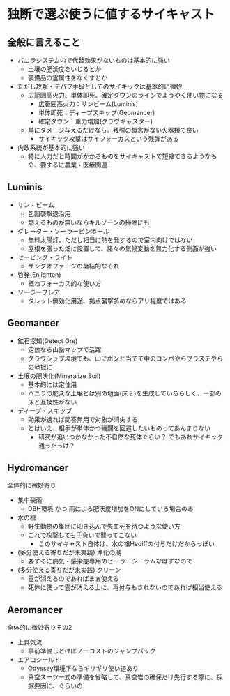 # 独断で選ぶ使うに値するサイキャスト

## 全般に言えること

* バニラシステム内で代替効果がないものは基本的に強い
  * 土壌の肥沃度をいじるとか
  * 装備品の霊属性をなくすとか
* ただし攻撃・デバフ手段としてのサイキックは基本的に微妙
  * 広範囲高火力、単体即死、確定ダウンのラインでようやく使い物になる
    * 広範囲高火力：サンビーム(Luminis)
    * 単体即死：ディープスキップ(Geomancer)
    * 確定ダウン：重力増加(グラヴキャスター)
  * 単にダメージ与えるだけなら、残弾の概念がない火器類で良い
    * サイキック攻撃はサイフォーカスという残弾がある
* 内政系統が基本的に強い
  * 特に人力だと時間がかかるものをサイキャストで短縮できるようなもの、要するに農業・医療関連

## Luminis

* サン・ビーム
  * 包囲襲撃退治用
  * 燃えるものが無いならキルゾーンの掃除にも
* グレーター・ソーラーピンホール
  * 無料太陽灯、ただし相当に熱を発するので室内向けではない
  * 屋根を張った畑に設置して、諸々の気候変動を無力化する側面が強い
* セービング・ライト
  * サングオファージの凝結的なそれ
* 啓発(Enlighten)
  * 概ねフォーカス的な使い方
* ソーラーフレア
  * タレット無効化用途、拠点襲撃多めならアリ程度ではある

## Geomancer

* 鉱石探知(Detect Ore)
  * 定住なら山岳マップで活躍
  * グラヴシップ環境でも、山にポンと当てて中のコンポやらプラスチやらの発掘に
* 土壌の肥沃化(Mineralize Soil)
  * 基本的には定住用
  * バニラの肥沃な土壌とは別の地面(床？)を生成しているらしく、一部の床と互換性がない
* ディープ・スキップ
  * 効果が通れば問答無用で対象が消失する
  * とはいえ、相手が単体かつ戦闘を回避したいものってあんまりない
    * 研究が追いつかなかった不自然な死体ぐらい？ でもあれサイキック通ったっけ？

## Hydromancer

全体的に微妙寄り

* 集中豪雨
  * DBH環境 かつ 雨による肥沃度増加をONにしている場合のみ
* 水の槍
  * 野生動物の集団に叩き込んで失血死を待つような使い方
  * これで攻撃しても手負いで襲ってこない
    * このサイキャスト自体は、水の槍Hediffの付与だけだからっぽい
* (多分使える寄りだが未実践) 浄化の潮
  * 要するに病気・感染症専用のヒーラーシーラムなはずなので
* (多分使える寄りだが未実践) クリーン
  * 霊が消えるのであればまぁ使える
  * 死体に使って霊が消える上に、再付与もされないのであれば相当使える

## Aeromancer

全体的に微妙寄りその2

* 上昇気流
  * 事前準備しとけばノーコストのジャンプパック
* エアロシールド
  * Odyssey環境下ならギリギリ使い道あり
  * 真空スーツ一式の準備を省略して、真空岩の確保だけ先行する際に、採掘要因に、ぐらいの
